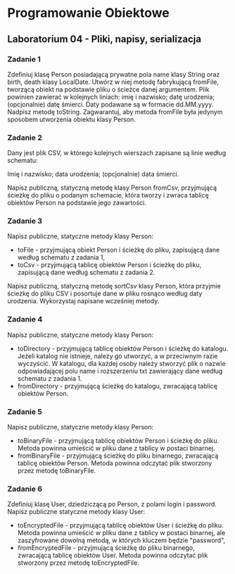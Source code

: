 # Programowanie Obiektowe

## Laboratorium 04 - Pliki, napisy, serializacja

### Zadanie 1

Zdefiniuj klasę Person posiadającą prywatne pola name klasy String oraz birth, death klasy LocalDate. Utwórz w niej metodę fabrykującą fromFile, tworzącą obiekt na podstawie pliku o ścieżce danej argumentem. Plik powinien zawierać w kolejnych liniach: imię i nazwisko; datę urodzenia; (opcjonalnie) datę śmierci. Daty podawane są w formacie dd.MM.yyyy. Nadpisz metodę toString. Zagwarantuj, aby metoda fromFile była jedynym sposobem utworzenia obiektu klasy Person.

### Zadanie 2

Dany jest plik CSV, w którego kolejnych wierszach zapisane są linie według schematu:

Imię i nazwisko; data urodzenia; (opcjonalnie) data śmierci.

Napisz publiczną, statyczną metodę klasy Person fromCsv, przyjmującą ścieżkę do pliku o podanym schemacie, która tworzy i zwraca tablicę obiektów Person na podstawie jego zawartości.

### Zadanie 3

Napisz publiczne, statyczne metody klasy Person:

- toFile - przyjmującą obiekt Person i ścieżkę do pliku, zapisującą dane według schematu z zadania 1,
- toCsv - przyjmującą tablicę obiektów Person i ścieżkę do pliku, zapisującą dane według schematu z zadania 2.

Napisz publiczną, statyczną metodę sortCsv klasy Person, która przyjmie ścieżkę do pliku CSV i posortuje dane w pliku rosnąco według daty urodzenia. Wykorzystaj napisane wcześniej metody.

### Zadanie 4

Napisz publiczne, statyczne metody klasy Person:

- toDirectory - przyjmującą tablicę obiektów Person i ścieżkę do katalogu. Jeżeli katalog nie istnieje, należy go utworzyć, a w przeciwnym razie wyczyścić. W katalogu, dla każdej osoby należy stworzyć plik o nazwie odpowiadającej polu name i rozszerzeniu txt zawierający dane według schematu z zadania 1.
- fromDirectory - przyjmującą ścieżkę do katalogu, zwracającą tablicę obiektów Person.

### Zadanie 5

Napisz publiczne, statyczne metody klasy Person:

- toBinaryFile - przyjmującą tablicę obiektów Person i ścieżkę do pliku. Metoda powinna umieścić w pliku dane z tablicy w postaci binarnej.
- fromBinaryFile - przyjmującą ścieżkę do pliku binarnego, zwracającą tablicę obiektów Person. Metoda powinna odczytać plik stworzony przez metodę toBinaryFile.

### Zadanie 6

Zdefiniuj klasę User, dziedziczącą po Person, z polami login i password. Napisz publiczne statyczne metody klasy User:

- toEncryptedFile - przyjmującą tablicę obiektów User i ścieżkę do pliku. Metoda powinna umieścić w pliku dane z tablicy w postaci binarnej, ale zaszyfrowane dowolną metodą, w których kluczem będzie "password",
- fromEncryptedFile - przyjmującą ścieżkę do pliku binarnego, zwracającą tablicę obiektów User. Metoda powinna odczytać plik stworzony przez metodę toEncryptedFile.
